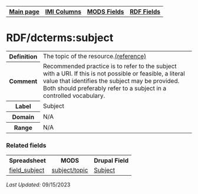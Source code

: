 <!DOCTYPE html>
<html>

<body>
<table style="width:100%">
  <tr>
    <th><a href="index.md">Main page</a></th>
	<th><a href="IMI.md">IMI Columns</a></th>
    <th><a href="MODS.md">MODS Fields</a></th>
    <th><a href="RDF.md">RDF Fields</a></th>
  </tr>
</table>

<h1>RDF/dcterms:subject</h1>
<table>
<tr>
	<th>Definition</th>
	<td>The topic of the resource.<a href="http://purl.org/dc/terms/subject">(reference)</a></td>
</tr>
<tr>
	<th>Comment</th>
	<td>Recommended practice is to refer to the subject with a URI. If this is not possible or feasible, a literal value that identifies the subject may be provided. Both should preferably refer to a subject in a controlled vocabulary.</td>
</tr>
<tr>
	<th>Label</th>
	<td>Subject</td>
</tr>
<tr>
	<th>Domain</th>
	<td>N/A</td>
</tr>
<tr>
	<th>Range</th>
	<td>N/A</td>
</tr>
</table>
<h3>Related fields</h3>
<table>
	<tr>
		<th>Spreadsheet</th>
		<th>MODS</th>
		<th>Drupal Field</th>
	</tr>
	<tr>
		<td><a href="field_subject.md">field_subject</a> </td> 
		<td><a href="mods.subject.topic.md">subject/topic</a></td>
		<td><a href="DrupalFields.md#subject">Subject</a></td>
	</tr>
</table>
<p><i>Last Updated: </i>09/15/2023</p>
</body>
</html>